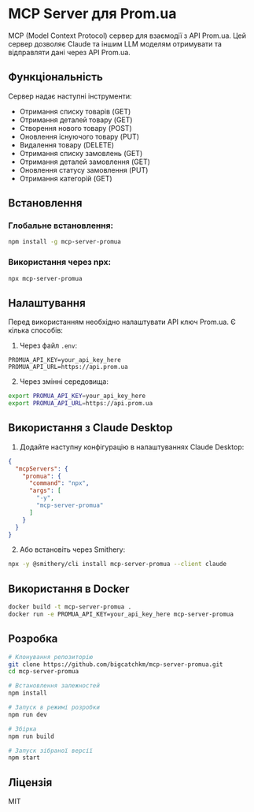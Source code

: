 # MCP Server для Prom.ua

MCP (Model Context Protocol) сервер для взаємодії з API Prom.ua. Цей сервер дозволяє Claude та іншим LLM моделям отримувати та відправляти дані через API Prom.ua.

## Функціональність

Сервер надає наступні інструменти:

- Отримання списку товарів (GET)
- Отримання деталей товару (GET)
- Створення нового товару (POST)
- Оновлення існуючого товару (PUT)
- Видалення товару (DELETE)
- Отримання списку замовлень (GET)
- Отримання деталей замовлення (GET)
- Оновлення статусу замовлення (PUT)
- Отримання категорій (GET)

## Встановлення

### Глобальне встановлення:

```bash
npm install -g mcp-server-promua
```

### Використання через npx:

```bash
npx mcp-server-promua
```

## Налаштування

Перед використанням необхідно налаштувати API ключ Prom.ua. Є кілька способів:

1. Через файл `.env`:
```
PROMUA_API_KEY=your_api_key_here
PROMUA_API_URL=https://api.prom.ua
```

2. Через змінні середовища:
```bash
export PROMUA_API_KEY=your_api_key_here
export PROMUA_API_URL=https://api.prom.ua
```

## Використання з Claude Desktop

1. Додайте наступну конфігурацію в налаштуваннях Claude Desktop:

```json
{
  "mcpServers": {
    "promua": {
      "command": "npx",
      "args": [
        "-y",
        "mcp-server-promua"
      ]
    }
  }
}
```

2. Або встановіть через Smithery:

```bash
npx -y @smithery/cli install mcp-server-promua --client claude
```

## Використання в Docker

```bash
docker build -t mcp-server-promua .
docker run -e PROMUA_API_KEY=your_api_key_here mcp-server-promua
```

## Розробка

```bash
# Клонування репозиторію
git clone https://github.com/bigcatchkm/mcp-server-promua.git
cd mcp-server-promua

# Встановлення залежностей
npm install

# Запуск в режимі розробки
npm run dev

# Збірка
npm run build

# Запуск зібраної версії
npm start
```

## Ліцензія

MIT